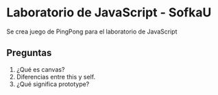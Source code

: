 # Laboratorio de JavaScript - SofkaU

Se crea juego de PingPong para el laboratorio de JavaScript

## Preguntas

1. ¿Qué es canvas?
2. Diferencias entre this y self.
3. ¿Qué significa prototype?
